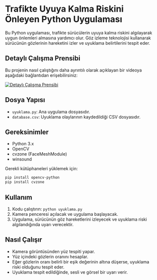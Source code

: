 # Trafikte Uyuya Kalma Riskini Önleyen Python Uygulaması

Bu Python uygulaması, trafikte sürücülerin uyuya kalma riskini algılayarak uygun önlemleri almasına yardımcı olur. Göz izleme teknolojisi kullanarak sürücünün gözlerinin hareketini izler ve uyuklama belirtilerini tespit eder.

## Detaylı Çalışma Prensibi

Bu projenin nasıl çalıştığını daha ayrıntılı olarak açıklayan bir videoya aşağıdaki bağlantıdan erişebilirsiniz:

[![Detaylı Çalışma Prensibi](https://img.youtube.com/vi/o9t2ZGJpBAs/0.jpg)](https://www.youtube.com/shorts/o9t2ZGJpBAs)

## Dosya Yapısı

- `uyuklama.py`: Ana uygulama dosyasıdır.
- `database.csv`: Uyuklama olaylarının kaydedildiği CSV dosyasıdır.

## Gereksinimler

- Python 3.x
- OpenCV
- cvzone (FaceMeshModule)
- winsound

Gerekli kütüphaneleri yüklemek için:

 ```bash
pip install opencv-python
pip install cvzone
 ```

## Kullanım

1. Kodu çalıştırın: `python uyuklama.py`
2. Kamera penceresi açılacak ve uygulama başlayacak.
3. Uygulama, sürücünün göz hareketlerini izleyecek ve uyuklama riski algılandığında uyarı verecektir.

## Nasıl Çalışır

- Kamera görüntüsünden yüz tespiti yapar.
- Yüz içindeki gözlerin oranını hesaplar.
- Eğer gözlerin oranı belirli bir eşik değerinin altına düşerse, uyuklama riski olduğunu tespit eder.
- Uyuklama tespit edildiğinde, sesli ve görsel bir uyarı verir.


